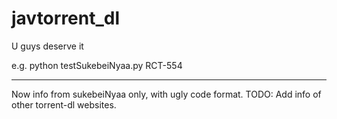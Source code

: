 javtorrent_dl
=============

U guys deserve it

e.g. 
python testSukebeiNyaa.py RCT-554

---------------------------

Now info from sukebeiNyaa only, with ugly code format.
TODO: Add info of  other torrent-dl websites.
